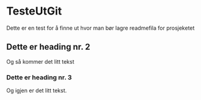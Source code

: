 # TesteUtGit
Dette er en test for å finne ut hvor man bør lagre readmefila for prosjeketet

## Dette er heading nr. 2
Og så kommer det litt tekst

### Dette er heading nr. 3
Og igjen er det litt tekst.
